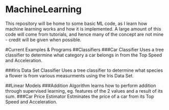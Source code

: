 # MachineLearning
This repository will be home to some basic ML code, as I learn how machine learning works and how it is implemented.
A large amount of this code will come from tutorials, and hence many of the concept are not mine - credit will be given when possible.

#Current Examples & Programs
##Classifiers 
###Car Classifier
Uses a tree classifier to determine what category a car belongs in from the Top Speed and Acceleration. 

###Iris Data Set Classifier
Uses a tree classifier to determine what species a flower is from various measurments using the Iris Data Set.

##Linear Models
###Addition
Algorithm learns how to perform addition through supervised learning, eg. features of the 2 values and a result of its sum.
###Car Price Estimator
Estminates the price of a car from its Top Speed and Acceleration.
